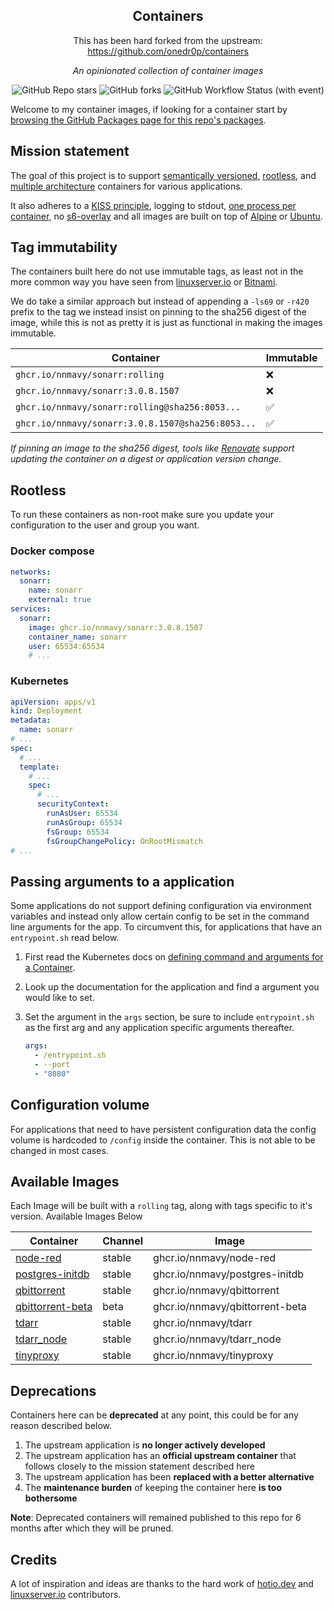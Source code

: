 <!---
NOTE: AUTO-GENERATED FILE
to edit this file, instead edit its template at: ./github/scripts/templates/README.md.j2
-->
<div align="center">


## Containers

This has been hard forked from the upstream: https://github.com/onedr0p/containers

_An opinionated collection of container images_

</div>

<div align="center">

![GitHub Repo stars](https://img.shields.io/github/stars/nnmavy/containers?style=for-the-badge)
![GitHub forks](https://img.shields.io/github/forks/nnmavy/containers?style=for-the-badge)
![GitHub Workflow Status (with event)](https://img.shields.io/github/actions/workflow/status/nnmavy/containers/release-scheduled.yaml?style=for-the-badge&label=Scheduled%20Release)

</div>

Welcome to my container images, if looking for a container start by [browsing the GitHub Packages page for this repo's packages](https://github.com/onedr0p?tab=packages&repo_name=containers).

## Mission statement

The goal of this project is to support [semantically versioned](https://semver.org/), [rootless](https://rootlesscontaine.rs/), and [multiple architecture](https://www.docker.com/blog/multi-arch-build-and-images-the-simple-way/) containers for various applications.

It also adheres to a [KISS principle](https://en.wikipedia.org/wiki/KISS_principle), logging to stdout, [one process per container](https://testdriven.io/tips/59de3279-4a2d-4556-9cd0-b444249ed31e/), no [s6-overlay](https://github.com/just-containers/s6-overlay) and all images are built on top of [Alpine](https://hub.docker.com/_/alpine) or [Ubuntu](https://hub.docker.com/_/ubuntu).

## Tag immutability

The containers built here do not use immutable tags, as least not in the more common way you have seen from [linuxserver.io](https://fleet.linuxserver.io/) or [Bitnami](https://bitnami.com/stacks/containers).

We do take a similar approach but instead of appending a `-ls69` or `-r420` prefix to the tag we instead insist on pinning to the sha256 digest of the image, while this is not as pretty it is just as functional in making the images immutable.

| Container                                          | Immutable |
|----------------------------------------------------|-----------|
| `ghcr.io/nnmavy/sonarr:rolling`                   | ❌         |
| `ghcr.io/nnmavy/sonarr:3.0.8.1507`                | ❌         |
| `ghcr.io/nnmavy/sonarr:rolling@sha256:8053...`    | ✅         |
| `ghcr.io/nnmavy/sonarr:3.0.8.1507@sha256:8053...` | ✅         |

_If pinning an image to the sha256 digest, tools like [Renovate](https://github.com/renovatebot/renovate) support updating the container on a digest or application version change._

## Rootless

To run these containers as non-root make sure you update your configuration to the user and group you want.

### Docker compose

```yaml
networks:
  sonarr:
    name: sonarr
    external: true
services:
  sonarr:
    image: ghcr.io/nnmavy/sonarr:3.0.8.1507
    container_name: sonarr
    user: 65534:65534
    # ...
```

### Kubernetes

```yaml
apiVersion: apps/v1
kind: Deployment
metadata:
  name: sonarr
# ...
spec:
  # ...
  template:
    # ...
    spec:
      # ...
      securityContext:
        runAsUser: 65534
        runAsGroup: 65534
        fsGroup: 65534
        fsGroupChangePolicy: OnRootMismatch
# ...
```

## Passing arguments to a application

Some applications do not support defining configuration via environment variables and instead only allow certain config to be set in the command line arguments for the app. To circumvent this, for applications that have an `entrypoint.sh` read below.

1. First read the Kubernetes docs on [defining command and arguments for a Container](https://kubernetes.io/docs/tasks/inject-data-application/define-command-argument-container/).
2. Look up the documentation for the application and find a argument you would like to set.
3. Set the argument in the `args` section, be sure to include `entrypoint.sh` as the first arg and any application specific arguments thereafter.

    ```yaml
    args:
      - /entrypoint.sh
      - --port
      - "8080"
    ```

## Configuration volume

For applications that need to have persistent configuration data the config volume is hardcoded to `/config` inside the container. This is not able to be changed in most cases.

## Available Images

Each Image will be built with a `rolling` tag, along with tags specific to it's version. Available Images Below

Container | Channel | Image
--- | --- | ---
[node-red](https://github.com/NNMavy/containers/pkgs/container/node-red) | stable | ghcr.io/nnmavy/node-red
[postgres-initdb](https://github.com/NNMavy/containers/pkgs/container/postgres-initdb) | stable | ghcr.io/nnmavy/postgres-initdb
[qbittorrent](https://github.com/NNMavy/containers/pkgs/container/qbittorrent) | stable | ghcr.io/nnmavy/qbittorrent
[qbittorrent-beta](https://github.com/NNMavy/containers/pkgs/container/qbittorrent-beta) | beta | ghcr.io/nnmavy/qbittorrent-beta
[tdarr](https://github.com/NNMavy/containers/pkgs/container/tdarr) | stable | ghcr.io/nnmavy/tdarr
[tdarr_node](https://github.com/NNMavy/containers/pkgs/container/tdarr_node) | stable | ghcr.io/nnmavy/tdarr_node
[tinyproxy](https://github.com/NNMavy/containers/pkgs/container/tinyproxy) | stable | ghcr.io/nnmavy/tinyproxy


## Deprecations

Containers here can be **deprecated** at any point, this could be for any reason described below.

1. The upstream application is **no longer actively developed**
2. The upstream application has an **official upstream container** that follows closely to the mission statement described here
3. The upstream application has been **replaced with a better alternative**
4. The **maintenance burden** of keeping the container here **is too bothersome**

**Note**: Deprecated containers will remained published to this repo for 6 months after which they will be pruned.

## Credits

A lot of inspiration and ideas are thanks to the hard work of [hotio.dev](https://hotio.dev/) and [linuxserver.io](https://www.linuxserver.io/) contributors.